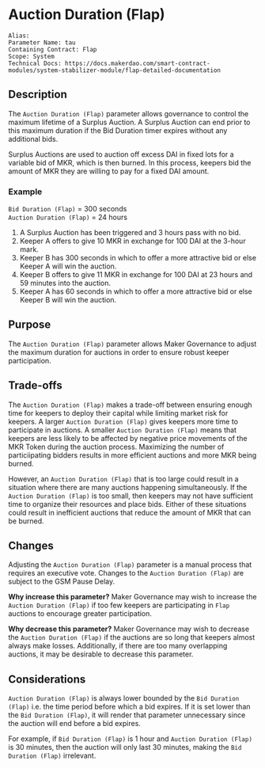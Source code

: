 
# Auction Duration (Flap)

```
Alias: 
Parameter Name: tau
Containing Contract: Flap
Scope: System
Technical Docs: https://docs.makerdao.com/smart-contract-modules/system-stabilizer-module/flap-detailed-documentation 
```

## Description
The `Auction Duration (Flap)` parameter allows governance to control the maximum lifetime of a Surplus Auction. A Surplus Auction can end prior to this maximum duration if the Bid Duration timer expires without any additional bids.

Surplus Auctions are used to auction off excess DAI in fixed lots for a variable bid of MKR, which is then burned. In this process, keepers bid the amount of MKR they are willing to pay for a fixed DAI amount. 

### Example

`Bid Duration (Flap)` = 300 seconds  
`Auction Duration (Flap)` = 24 hours  

1. A Surplus Auction has been triggered and 3 hours pass with no bid.
2. Keeper A offers to give 10 MKR in exchange for 100 DAI at the 3-hour mark.
3. Keeper B has 300 seconds in which to offer a more attractive bid or else Keeper A will win the auction.
4. Keeper B offers to give 11 MKR in exchange for 100 DAI at 23 hours and 59 minutes into the auction.
5. Keeper A has 60 seconds in which to offer a more attractive bid or else Keeper B will win the auction.

## Purpose
The `Auction Duration (Flap)` parameter allows Maker Governance to adjust the maximum duration for auctions in order to ensure robust keeper participation.

## Trade-offs
The `Auction Duration (Flap)` makes a trade-off between ensuring enough time for keepers to deploy their capital while limiting market risk for keepers. A larger `Auction Duration (Flap)` gives keepers more time to participate in auctions. A smaller `Auction Duration (Flap)` means that keepers are less likely to be affected by negative price movements of the MKR Token during the auction process. Maximizing the number of particiipating bidders results in more efficient auctions and more MKR being burned. 

However, an `Auction Duration (Flap)` that is too large could result in a situation where there are many auctions happening simultaneously. If the `Auction Duration (Flap)` is too small, then keepers may not have sufficient time to organize their resources and place bids. Either of these situations could result in inefficient auctions that reduce the amount of MKR that can be burned.

## Changes
Adjusting the `Auction Duration (Flap)` parameter is a manual process that requires an executive vote. Changes to the `Auction Duration (Flap)` are subject to the GSM Pause Delay.

**Why increase this parameter?**
Maker Governance may wish to increase the `Auction Duration (Flap)` if too few keepers are participating in `Flap` auctions to encourage greater participation.

**Why decrease this parameter?**
Maker Governance may wish to decrease the `Auction Duration (Flap)` if the auctions are so long that keepers almost always make losses. Additionally, if there are too many overlapping auctions, it may be desirable to decrease this parameter.

## Considerations
`Auction Duration (Flap)` is always lower bounded by the `Bid Duration (Flap)` i.e. the time period before which a bid expires. If it is set lower than the `Bid Duration (Flap)`, it will render that parameter unnecessary since the auction will end before a bid expires. 

For example, if `Bid Duration (Flap)` is 1 hour and `Auction Duration (Flap)` is 30 minutes, then the auction will only last 30 minutes, making the `Bid Duration (Flap)` irrelevant.

